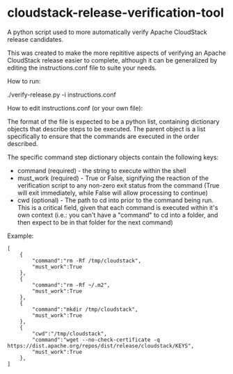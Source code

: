 cloudstack-release-verification-tool
====================================

A python script used to more automatically verify Apache CloudStack release candidates.

This was created to make the more repititive aspects of verifying an Apache CloudStack release easier to complete, although it can be generalized by editing the instructions.conf file to suite your needs.

How to run:

./verify-release.py -i instructions.conf

How to edit instructions.conf (or your own file):

The format of the file is expected to be a python list, containing dictionary objects that describe steps to be executed.  The parent object is a list specifically to ensure that the commands are executed in the order described.

The specific command step dictionary objects contain the following keys:

* command (required) - the string to execute within the shell
* must_work (required) - True or False, signifying the reaction of the verification script to any non-zero exit status from the command (True will exit immediately, while False will allow processing to continue)
* cwd (optional) - The path to cd into prior to the command being run.  This is a critical field, given that each command is executed within it's own context (i.e.: you can't have a "command" to cd into a folder, and then expect to be in that folder for the next command)

Example:

```
[
    {
        "command":"rm -Rf /tmp/cloudstack", 
        "must_work":True
    },
    {
        "command":"rm -Rf ~/.m2", 
        "must_work":True
    },
    {
        "command":"mkdir /tmp/cloudstack", 
        "must_work":True
    },
    {
        "cwd":"/tmp/cloudstack",
        "command":"wget --no-check-certificate -q https://dist.apache.org/repos/dist/release/cloudstack/KEYS", 
        "must_work":True
    },
]
```
